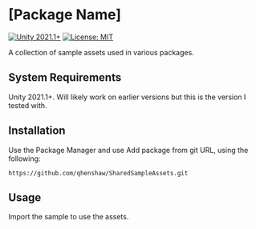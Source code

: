 # [Package Name]
[![Unity 2021.1+](https://img.shields.io/badge/unity-2020.1%2B-blue.svg)](https://unity3d.com/get-unity/download)
[![License: MIT](https://img.shields.io/badge/License-MIT-brightgreen.svg)](LICENSE.md)

A collection of sample assets used in various packages.

## System Requirements
Unity 2021.1+. Will likely work on earlier versions but this is the version I tested with.

## Installation
Use the Package Manager and use Add package from git URL, using the following: 
```
https://github.com/qhenshaw/SharedSampleAssets.git
```

## Usage

Import the sample to use the assets.